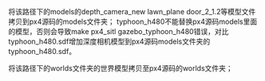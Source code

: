 将该路径下的models的depth_camera_new lawn_plane door_2_1.2等模型文件拷贝到px4源码的models文件夹；
typhoon_h480不能替换px4源码models里面的模型，否则会导致make px4_sitl gazebo_typhoon_h480错误，对比typhoon_h480.sdf增加深度相机模型到px4源码models文件夹的typhoon_h480.sdf。


将该路径下的worlds文件夹的世界模型拷贝至px4源码的worlds文件夹；